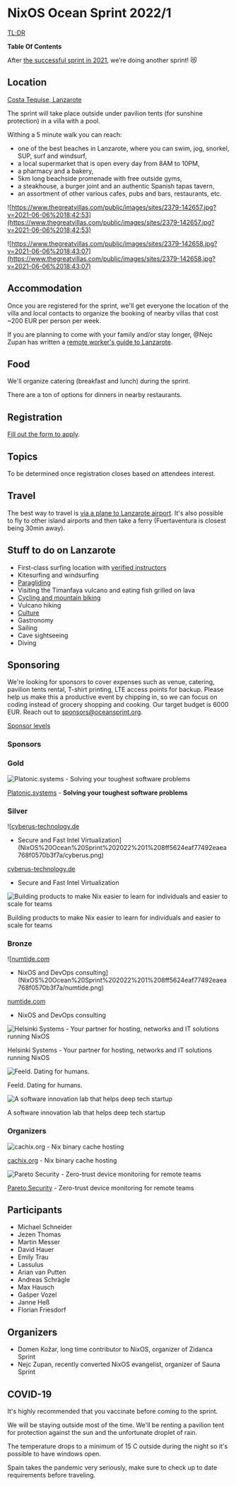 # NixOS Ocean Sprint 2022/1

[TL;DR](https://www.notion.so/5558ab2cc6634f6a8344c2aaf05c8a63)

**Table Of Contents**

After [the successful sprint in 2021](https://2021.oceansprint.org/), we’re doing another sprint! 😻

## Location

[Costa Tequise, Lanzarote](https://goo.gl/maps/etSV5TSRLdFtDAX67)

The sprint will take place outside under pavilion tents (for sunshine protection) in a villa with a pool. 

Withing a 5 minute walk you can reach:

- one of the best beaches in Lanzarote, where you can swim, jog, snorkel, SUP, surf and windsurf,
- a local supermarket that is open every day from 8AM to 10PM,
- a pharmacy and a bakery,
- 5km long beachside promenade with free outside gyms,
- a steakhouse, a burger joint and an authentic Spanish tapas tavern,
- an assortment of other various cafes, pubs and bars, restaurants, etc.

![https://www.thegreatvillas.com/public/images/sites/2379-142657.jpg?v=2021-06-06%2018:42:53](https://www.thegreatvillas.com/public/images/sites/2379-142657.jpg?v=2021-06-06%2018:42:53)

![https://www.thegreatvillas.com/public/images/sites/2379-142658.jpg?v=2021-06-06%2018:43:07](https://www.thegreatvillas.com/public/images/sites/2379-142658.jpg?v=2021-06-06%2018:43:07)

## Accommodation

Once you are registered for the sprint, we'll get everyone the location of the villa and local contacts to organize the booking of nearby villas that cost ~200 EUR per person per week.

If you are planning to come with your family and/or stay longer, @Nejc Zupan has written a [remote worker's guide to Lanzarote](https://github.com/zupo/awesome-lanzarote).

## Food

We'll organize catering (breakfast and lunch) during the sprint. 

There are a ton of options for dinners in nearby restaurants.

## Registration

[Fill out the form to apply](https://886ae3fg27i.typeform.com/to/uvBrjIsq).

## Topics

To be determined once registration closes based on attendees interest.

## Travel

The best way to travel is [via a plane to Lanzarote airport](https://www.google.com/travel/flights/search?tfs=CBwQAhojagwIAxIIL20vMDk0N2wSCjIwMjEtMTEtMjdyBwgBEgNBQ0UaI2oHCAESA0FDRRIKMjAyMS0xMi0wM3IMCAMSCC9tLzA5NDdscAGCAQsI____________AUABSAGYAQE). It's also possible to fly to other island airports and then take a ferry (Fuertaventura is closest being 30min away).

## Stuff to do on Lanzarote

- First-class surfing location with [verified instructors](http://www.watermanlanzarote.com/)
- Kitesurfing and windsurfing
- [Paragliding](https://www.famaraiso.es/)
- Visiting the Timanfaya vulcano and eating fish grilled on lava
- [Cycling and mountain biking](https://www.tripadvisor.com/Attractions-g187477-Activities-c61-t214-Lanzarote_Canary_Islands.html)
- Vulcano hiking
- [Culture](https://en.wikipedia.org/wiki/C%C3%A9sar_Manrique)
- Gastronomy
- Sailing
- Cave sightseeing
- Diving

## Sponsoring

We're looking for sponsors to cover expenses such as venue, catering, pavilion tents rental, T-shirt printing, LTE access points for backup. Please help us make this a productive event by chipping in, so we can focus on coding instead of grocery shopping and cooking. Our target budget is 6000 EUR. Reach out to [sponsors@oceansprint.org](mailto:sponsors@oceansprint.org).

[Sponsor levels](https://www.notion.so/ab49799fed7242999ada3e81bcc5013b)

### Sponsors

### Gold

![[Platonic.systems](http://Platonic.systems) - **Solving your toughest software problems**](NixOS%20Ocean%20Sprint%202022%201%208ff5624eaf77492eaea768f0570b3f7a/logo.svg)

[Platonic.systems](http://Platonic.systems) - **Solving your toughest software problems**

### Silver

![[cyberus-technology.de](http://cyberus-technology.de/)
 - Secure and Fast Intel Virtualization](NixOS%20Ocean%20Sprint%202022%201%208ff5624eaf77492eaea768f0570b3f7a/cyberus.png)

[cyberus-technology.de](http://cyberus-technology.de/)
 - Secure and Fast Intel Virtualization

![Building products to make Nix easier to learn for individuals and easier to scale for teams](NixOS%20Ocean%20Sprint%202022%201%208ff5624eaf77492eaea768f0570b3f7a/flox_blue_rgb.png)

Building products to make Nix easier to learn for individuals and easier to scale for teams

### Bronze

![[numtide.com](http://numtide.com/)
 - NixOS and DevOps consulting](NixOS%20Ocean%20Sprint%202022%201%208ff5624eaf77492eaea768f0570b3f7a/numtide.png)

[numtide.com](http://numtide.com/)
 - NixOS and DevOps consulting

![Helsinki Systems - Your partner for hosting, networks and IT solutions running NixOS](NixOS%20Ocean%20Sprint%202022%201%208ff5624eaf77492eaea768f0570b3f7a/helsinki-systems.png)

Helsinki Systems - Your partner for hosting, networks and IT solutions running NixOS

![Feeld. Dating for humans.](NixOS%20Ocean%20Sprint%202022%201%208ff5624eaf77492eaea768f0570b3f7a/Feeld-LogoLockup-Black-RGB.png)

Feeld. Dating for humans.

![A software innovation lab that helps deep tech startup](NixOS%20Ocean%20Sprint%202022%201%208ff5624eaf77492eaea768f0570b3f7a/logo_tweag_black_with_description.png)

A software innovation lab that helps deep tech startup

### Organizers

![[cachix.org](https://cachix.org/) - Nix binary cache hosting](NixOS%20Ocean%20Sprint%202022%201%208ff5624eaf77492eaea768f0570b3f7a/logo-small.png)

[cachix.org](https://cachix.org/) - Nix binary cache hosting

![[Pareto Security](https://paretosecurity.com) - Zero-trust device monitoring for remote teams](NixOS%20Ocean%20Sprint%202022%201%208ff5624eaf77492eaea768f0570b3f7a/logo_copy.png)

[Pareto Security](https://paretosecurity.com) - Zero-trust device monitoring for remote teams

## Participants

- Michael Schneider
- Jezen Thomas
- Martin Messer
- David Hauer
- Emily Trau
- Lassulus
- Arian van Putten
- Andreas Schrägle
- Max Hausch
- Gašper Vozel
- Janne Heß
- Florian Friesdorf

## Organizers

- Domen Kožar, long time contributor to NixOS, organizer of Zidanca Sprint
- Nejc Zupan, recently converted NixOS evangelist, organizer of Sauna Sprint

## COVID-19

It's highly recommended that you vaccinate before coming to the sprint.

We will be staying outside most of the time. We'll be renting a pavilion tent for protection against the sun and the unfortunate droplet of rain. 

The temperature drops to a minimum of 15 C outside during the night so it's possible to have windows open.

Spain takes the pandemic very seriously, make sure to check up to date requirements before traveling.